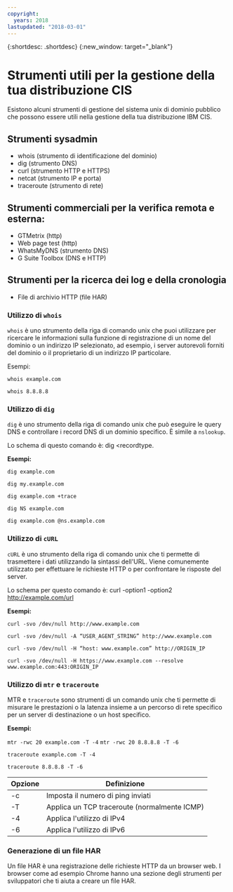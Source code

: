 ```yaml
---
copyright:
  years: 2018
lastupdated: "2018-03-01"
---
```


{:shortdesc: .shortdesc}
{:new_window: target="_blank"}

# Strumenti utili per la gestione della tua distribuzione CIS

Esistono alcuni strumenti di gestione del sistema unix di dominio pubblico che possono essere utili nella gestione della tua distribuzione IBM CIS.

## Strumenti sysadmin

 * whois (strumento di identificazione del dominio)
 * dig (strumento DNS)
 * curl (strumento HTTP e HTTPS)
 * netcat (strumento IP e porta)
 * traceroute (strumento di rete)

## Strumenti commerciali per la verifica remota e esterna:

 * GTMetrix (http)
 * Web page test (http)
 * WhatsMyDNS (strumento DNS)
 * G Suite Toolbox (DNS e HTTP)

## Strumenti per la ricerca dei log e della cronologia

 * File di archivio HTTP (file HAR)


### Utilizzo di `whois`

`whois` è uno strumento della riga di comando unix che puoi utilizzare per ricercare le informazioni sulla funzione di registrazione di un nome del dominio o un indirizzo IP selezionato, ad esempio, i server autorevoli forniti del dominio o il proprietario di un indirizzo IP particolare.

Esempi:

`whois example.com`

`whois 8.8.8.8`

### Utilizzo di `dig`

`dig` è uno strumento della riga di comando unix che può eseguire le query DNS e controllare i record DNS di un dominio specifico. È simile a `nslookup`.

Lo schema di questo comando è: dig <recordtype. <domainname> <options>

**Esempi:**

`dig example.com`

`dig my.example.com`

`dig example.com +trace`

`dig NS example.com`

`dig example.com @ns.example.com`

### Utilizzo di `cURL`

`cURL` è uno strumento della riga di comando unix che ti permette di trasmettere i dati utilizzando la sintassi dell'URL. Viene comunemente utilizzato per effettuare le richieste HTTP o per confrontare le risposte del server.

Lo schema per questo comando è: curl -option1 -option2 http://example.com/url

**Esempi:**

`curl -svo /dev/null http://www.example.com`

`curl -svo /dev/null -A “USER_AGENT_STRING” http://www.example.com`

`curl -svo /dev/null -H “host: www.example.com” http://ORIGIN_IP`

`curl -svo /dev/null -H https://www.example.com --resolve www.example.com:443:ORIGIN_IP`

### Utilizzo di `mtr` e `traceroute`

MTR e `traceroute` sono strumenti di un comando unix che ti permette di misurare le prestazioni o la latenza insieme a un percorso di rete specifico per un server di destinazione o un host specifico.

**Esempi:**

`mtr -rwc 20 example.com -T -4`
`mtr -rwc 20 8.8.8.8 -T -6`

`traceroute example.com -T -4`

`traceroute 8.8.8.8 -T -6`

| Opzione | Definizione|
|---------|-----------|
| -c | Imposta il numero di ping inviati |
| -T | Applica un TCP traceroute (normalmente ICMP) |
| -4 | Applica l'utilizzo di IPv4 |
| -6 | Applica l'utilizzo di IPv6 |

### Generazione di un file HAR

Un file HAR è una registrazione delle richieste HTTP da un browser web. I browser come ad esempio Chrome hanno una sezione degli strumenti per sviluppatori che ti aiuta a creare un file HAR.
